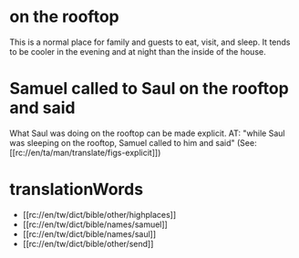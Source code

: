 # on the rooftop

This is a normal place for family and guests to eat, visit, and sleep. It tends to be cooler in the evening and at night than the inside of the house.

# Samuel called to Saul on the rooftop and said

What Saul was doing on the rooftop can be made explicit. AT: "while Saul was sleeping on the rooftop, Samuel called to him and said" (See: [[rc://en/ta/man/translate/figs-explicit]])

# translationWords

* [[rc://en/tw/dict/bible/other/highplaces]]
* [[rc://en/tw/dict/bible/names/samuel]]
* [[rc://en/tw/dict/bible/names/saul]]
* [[rc://en/tw/dict/bible/other/send]]